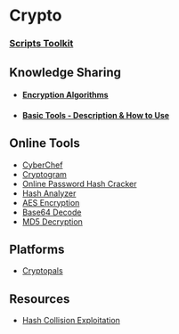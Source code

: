 # Crypto

### [Scripts Toolkit](./scriptstoolkit.md)

## Knowledge Sharing
- #### [Encryption Algorithms](./encryptionalgorithms.md)
- #### [Basic Tools - Description & How to Use](./toolsguide.md)

## Online Tools
- [CyberChef](https://gchq.github.io/CyberChef/)
- [Cryptogram](http://rumkin.com/tools/cipher/cryptogram.php)
- [Online Password Hash Cracker](https://crackstation.net/)
- [Hash Analyzer](https://www.tunnelsup.com/hash-analyzer/)
- [AES Encryption](http://aes.online-domain-tools.com/)
- [Base64 Decode](https://www.base64decode.org/)
- [MD5 Decryption](https://www.md5online.org/md5-decrypt.html)

## Platforms
-  [Cryptopals](https://cryptopals.com/)

## Resources
- [Hash Collision Exploitation](https://speakerdeck.com/ange/colltris)
